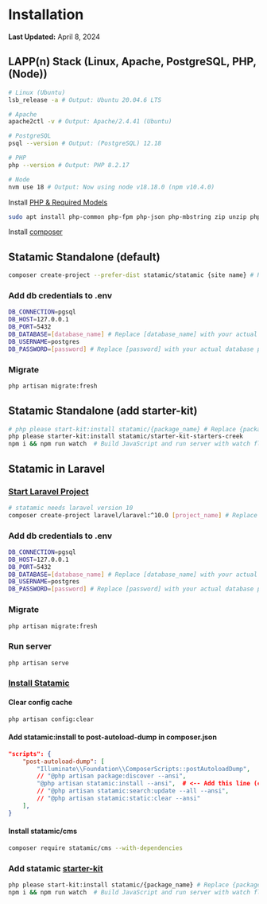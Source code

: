 # Installation

**Last Updated:** April 8, 2024

## LAPP(n) Stack (Linux, Apache, PostgreSQL, PHP, (Node))

```bash
# Linux (Ubuntu)
lsb_release -a # Output: Ubuntu 20.04.6 LTS

# Apache
apache2ctl -v # Output: Apache/2.4.41 (Ubuntu)

# PostgreSQL
psql --version # Output: (PostgreSQL) 12.18

# PHP
php --version # Output: PHP 8.2.17

# Node
nvm use 18 # Output: Now using node v18.18.0 (npm v10.4.0)

```

Install [PHP & Required Models](https://www.php.net/)

```bash
sudo apt install php-common php-fpm php-json php-mbstring zip unzip php-zip php-cli php-xml php-tokenizer -y
```

Install [composer](https://getcomposer.org/)

## Statamic Standalone (default)

```bash
composer create-project --prefer-dist statamic/statamic {site name} # Replace site name with actual site name 
```

### Add db credentials to .env

```sh
DB_CONNECTION=pgsql
DB_HOST=127.0.0.1
DB_PORT=5432
DB_DATABASE=[database_name] # Replace [database_name] with your actual database name
DB_USERNAME=postgres
DB_PASSWORD=[password] # Replace [password] with your actual database password

```

### Migrate

```bash
php artisan migrate:fresh
```

## Statamic Standalone (add starter-kit)

```bash
# php please start-kit:install statamic/{package_name} # Replace {package_name} with the name of the starter-kit
php please starter-kit:install statamic/starter-kit-starters-creek
npm i && npm run watch  # Build JavaScript and run server with watch flag
```

## Statamic in Laravel 

### [Start Laravel Project](https://laravel.com/docs/11.x/installation)

```bash
# statamic needs laravel version 10
composer create-project laravel/laravel:^10.0 [project_name] # Replace [project_name] with actual name of project
```

### Add db credentials to .env

```sh
DB_CONNECTION=pgsql
DB_HOST=127.0.0.1
DB_PORT=5432
DB_DATABASE=[database_name] # Replace [database_name] with your actual database name
DB_USERNAME=postgres
DB_PASSWORD=[password] # Replace [password] with your actual database password

```

### Migrate

```bash
php artisan migrate:fresh
```
### Run server

```bash
php artisan serve
```

### [Install Statamic](https://statamic.dev/installing)

#### Clear config cache

```bash
php artisan config:clear
```

#### Add **statamic:install** to **post-autoload-dump** in **composer.json**

```json
"scripts": {
    "post-autoload-dump": [
        "Illuminate\\Foundation\\ComposerScripts::postAutoloadDump",
        // "@php artisan package:discover --ansi",
        "@php artisan statamic:install --ansi",  # <-- Add this line (comment only)
        // "@php artisan statamic:search:update --all --ansi",
        // "@php artisan statamic:static:clear --ansi"
    ],
}
```
#### Install **statamic/cms**

```bash
composer require statamic/cms --with-dependencies
```

### Add statamic [starter-kit](https://statamic.com/starter-kits)

```bash
php please start-kit:install statamic/{package_name} # Replace {package_name} with the name of the starter-kit
npm i && npm run watch  # Build JavaScript and run server with watch flag
```


